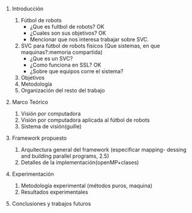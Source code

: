 <!-- vim: set syntax=markdown spell spelllang=es: -->
1. Introducción
	1. Fútbol de robots
		- ¿Que es fultbol de robots? OK
		- ¿Cuales son sus objetivos? OK
		- Mencionar que nos interesa trabajar sobre SVC.
	2. SVC para fútbol de robots físicos (Que sistemas, en que maquinas?:memoria compartida)
		- ¿Que es un SVC?
		- ¿Como funciona en SSL? OK
		- ¿Sobre que equipos corre el sistema?
	3. Objetivos
	4. Metodología
	5. Organización del resto del trabajo

2. Marco Teórico
	1. Visión por computadora
	2. Visión por computadora aplicada al fútbol de robots
	3. Sistema de visión(guille)

3. Framework propuesto
	1. Arquitectura general del framework
	(especificar mapping- dessing and building parallel programs, 2.5)
	2. Detalles de la implementación(openMP+clases)

4. Experimentación
	1. Metodología experimental (métodos puros, maquina)
	2. Resultados experimentales

5. Conclusiones y trabajos futuros
